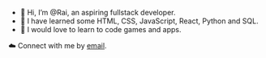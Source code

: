 - 👋 Hi, I’m @Rai, an aspiring fullstack developer.
- 👀 I have learned some HTML, CSS, JavaScript, React, Python and SQL.
- 🌱 I would love to learn to code games and apps.

☁️ Connect with me by <a href="mailto:rachel.d.gordon@protonmail.com">email</a>.
<!---
RaiGordon/RaiGordon is a ✨ special ✨ repository because its `README.md` (this file) appears on your GitHub profile.
You can click the Preview link to take a look at your changes.
--->
